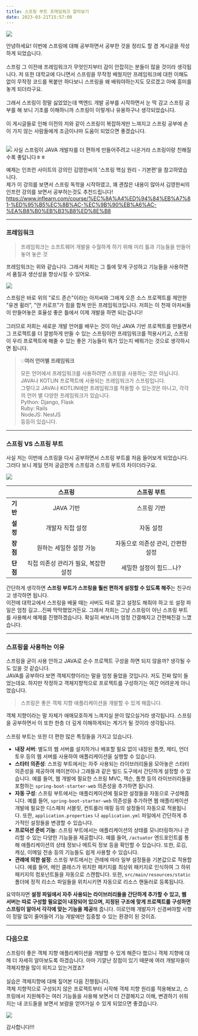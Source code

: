 ```yaml
---
title: 스프링 부트 프레임워크 알아보기
date: 2023-03-21T15:57:00
---
```

  
![](https://blog.kakaocdn.net/dn/cRRM4V/btr49SQ4S8R/ThvzzntF0z2SWsUKmJhKMk/img.png)

안녕하세요! 이번에 스프링에 대해 공부하면서 공부한 것을 정리도 할 겸 게시글을 작성하게 되었습니다.  
   
스프링 그 이전에 프레임워크가 무엇인지부터 감이 안잡히는 분들이 많을 것이라 생각됩니다. 저 또한 대학교에 다니면서 스프링을 무작정 배웠지만 프레임워크에 대한 이해도 없이 무작정 코드를 복붙만 하다보니 스프링을 왜 배워야하는지도 모르겠고 아예 흥미를 놓게 되더라구요.  
   
그래서 스프링이 정말 싫었었는데 백엔드 개발 공부를 시작하면서 눈 딱 감고 스프링 공부를 해 보니 기초를 이해하니까 스프링이 이렇게나 유용하구나 생각되었습니다.  
   
이 게시글들로 인해 이전의 저와 같이 스프링이 복잡하게만 느껴지고 스프링 공부에 손이 가지 않는 사람들에게 조금이나마 도움이 되었으면 좋겠습니다.  
 

![](https://blog.kakaocdn.net/dn/sps74/btr4LHQRA6l/tcsaSsULhsAwbKLxgu2Eck/img.png)
사실 스프링이 JAVA 개발자를 더 편하게 만들어주려고 나온거라 스프링이랑 친해질수록 좋답니다ㅎㅎ

예제는 인프런 사이트의 강의인 김영한씨의 '스프링 핵심 원리 - 기본편'을 참고하였습니다.  
제가 이 강의를 보면서 스프링 독학을 시작하였고, 꽤 괜찮은 내용이 많아서 김영한씨의 인프런 강의를 보면서 공부하는것도 추천드립니다!  
https://www.inflearn.com/course/%EC%8A%A4%ED%94%84%EB%A7%81-%ED%95%B5%EC%8B%AC-%EC%9B%90%EB%A6%AC-%EA%B8%B0%EB%B3%B8%ED%8E%B8

---
### 프레임워크

> 프레임워크는 소프트웨어 개발을 수월하게 하기 위해 미리 틀과 기능들을 만들어 놓어 놓은 것

프레임워크는 위와 같습니다. 그래서 저희는 그 틀에 맞게 구성하고 기능들을 사용하면서 품질과 생산성을 향상시킬 수 있어요.

![](https://blog.kakaocdn.net/dn/cjEm53/btr4TIPCrCb/0piAamMfVh0BR5YtgcPO60/img.png)

스프링은 바로 위의 "로드 존슨"이라는 아저씨와 그에게 오픈 소스 프로젝트를 제안한 "유겐 휠러", "얀 카로프"가 힘을 합쳐 만든 프레임워크입니다. 저희는 이 천재 아저씨들이 만들어놓은 효율성 좋은 틀에서 이제 개발을 하면 되는겁니다!  
   
그러므로 저희는 새로운 개발 언어를 배우는 것이 아닌 JAVA 기반 프로젝트를 만들면서 그 프로젝트를 더 깔쌈하게 만들 수 있는 스프링이란 프레임워크를 적용시키고, 스프링이 우리 프로젝트에 해줄 수 있는 좋은 기능들이 뭐가 있는지 배워가는 것으로 생각하시면 됩니다.

> 💡**여러 언어별 프레임워크**  
> 
> 모든 언어에서 프레임워크를 사용하려면 스프링을 사용하는 것은 아닙니다.  
> JAVA나 KOTLIN 프로젝트에 사용되는 프레임워크가 스프링입니다.  
> 그렇다고 JAVA나 KOTLIN에만 프레임워크를 적용할 수 있는것은 아니고, 각각의 언어 별 다양한 프레임워크가 있습니다.  
> Python: Django, Flask  
> Ruby: Rails  
> NodeJS: NestJS  
> 등등이 있습니다.

---

### 스프링 VS 스프링 부트

사실 저는 이번에 스프링을 다시 공부하면서 스프링 부트를 처음 들어보게 되었습니다. 그러다 보니 제일 먼저 궁금한게 스프링과 스프링 부트의 차이더라구요.

![](https://blog.kakaocdn.net/dn/bpo8SR/btr42Ai6uTv/9k1lUkhddn3LK9Xi7wPiF1/img.png)

|        |        **스프링**        |     **스프링 부트**      |
| :----: | :-------------------: | :-----------------: |
| **기반** |        JAVA 기반        |       스프링 기반        |
| **설정** |       개발자 직접 설정       |        자동 설정        |
| **장점** |     원하는 세밀한 설정 가능     | 자동으로 의존성 관리, 간편한 설정 |
| **단점** | 직접 의존성 관리가 필요, 복잡한 설정 |   세밀한 설정이 힘드...나?   |

간단하게 생각하면 **스프링 부트가 스프링을 훨씬 편하게 설정할 수 있도록 해주**는 친구라고 생각하면 됩니다.  
이전에 대학교에서 스프링을 배울 때는 서버도 따로 깔고 설정도 해줘야 하고 또 설정 파일은 엄청 길고...진짜 막막했었거든요. 그래서 저희는 그냥 스프링이 아닌 스프링 부트를 사용해서 예제를 진행하겠습니다. 확실히 써보니까 엄청 간결해지고 간편해진걸 느꼈습니다.

---
### 스프링을 사용하는 이유

스프링을 굳이 사용 안하고 JAVA로 순수 프로젝트 구성을 하면 되지 않을까? 생각될 수도 있을 것 같습니다.  
JAVA를 공부하다 보면 객체지향이라는 말을 엄청 들었을 것입니다. 저도 진짜 많이 들었는데요. 하지만 작정하고 객체지향적으로 프로젝트를 구성하기는 여간 어려운게 아니었습니다.  

> 스프링은 좋은 객체 지향 애플리케이션을 개발할 수 있게 해줍니다.  

객체 지향이라는 말 자체가 애매모호하게 느껴지실 분이 많으실거라 생각됩니다. 스프링을 공부하면서 이 또한 한층 더 깊게 이해하게되는 계기가 될 것이라 생각됩니다.  
   
스프링 부트는 또한 더 편한 많은 특징들을 가지고 있습니다.

- **내장 서버**: 별도의 웹 서버를 설치하거나 배포할 필요 없이 내장된 톰캣, 제티, 언더토우 등의 웹 서버를 사용하여 애플리케이션을 실행할 수 있습니다.
- **스타터 의존성**: 스프링 부트에서는 자주 사용되는 라이브러리들을 모아놓은 스타터 의존성을 제공하여 메이븐이나 그래들과 같은 빌드 도구에서 간단하게 설정할 수 있습니다. 예를 들어, 웹 개발에 필요한 스프링 MVC, 잭슨, 톰캣 등의 라이브러리들을 포함하는 `spring-boot-starter-web` 의존성을 추가하면 됩니다.
- **자동 구성**: 스프링 부트에서는 애플리케이션에 필요한 설정들을 자동으로 구성해줍니다. 예를 들어, `spring-boot-starter-web` 의존성을 추가하면 웹 애플리케이션 개발에 필요한 디스패처 서블릿, 컨트롤러 매핑 등의 설정들이 자동으로 적용됩니다. 또한, `application.properties` 나 `application.yml` 파일에서 간단하게 추가적인 설정들을 변경할 수 있습니다.
- **프로덕션 준비 기능**: 스프링 부트에서는 애플리케이션의 상태를 모니터링하거나 관리할 수 있는 다양한 기능들을 제공합니다. 예를 들어, `/actuator` 엔드포인트를 통해 애플리케이션의 상태 정보나 메트릭 정보 등을 확인할 수 있습니다. 또한, 로깅, 캐싱, 이메일 전송 등의 기능들도 쉽게 사용할 수 있습니다.
- **관례에 의한 설정**: 스프링 부트에서는 관례에 따라 일부 설정들을 기본값으로 적용합니다. 예를 들어, 메인 클래스가 위치한 패키지를 최상위 패키지로 인식하여 그 하위 패키지의 컴포넌트들을 자동으로 스캔합니다. 또한, `src/main/resources/static` 폴더에 정적 리소스 파일들을 위치시키면 자동으로 리소스 핸들러로 등록됩니다.

요약하자면 **설정 파일에서 자주 사용되는 라이브러리들을 간단하게 추가할 수 있고, 웹 서버는 따로 구성할 필요없이 내장되어 있으며, 지정된 구조에 맞게 프로젝트를 구성하면 스프링이 알아서 각각에 맞는 기능을 제공**해 줍니다. 이로인해 개발자가 신경써야할 사항이 정말 많이 줄어들어 기능 개발에만 집중할 수 있는 환경이 된 것이죠.

---
### 다음으로

스프링이 좋은 객체 지향 애플리케이션을 개발할 수 있게 해준다 했으니 객체 지향에 대해 더 자세히 알아보도록 하겠습니다. 아마 기깔난 장점이 있기 때문에 여러 개발자들이 객체지향을 많이 외치고 있는거겠죠?  
   
실습은 객체지향에 대해 짚어본 다음 진행됩니다.  
객체 지향적으로 구성되지 않은 프로젝트부터 시작해 객체 지향 원리를 적용해보고, 스프링에서 지원해주는 여러 기능들을 사용해 보면서 더 간결해지고 이해, 변경하기 쉬워지는 내 코드들을 보면서 보람을 얻어가실 수 있게 되었으면 좋겠습니다.

![](https://blog.kakaocdn.net/dn/3yl23/btr5dAhFrIN/5lRTKfke6vFBZj4vQhOtR0/img.gif)

감사합니다!!!